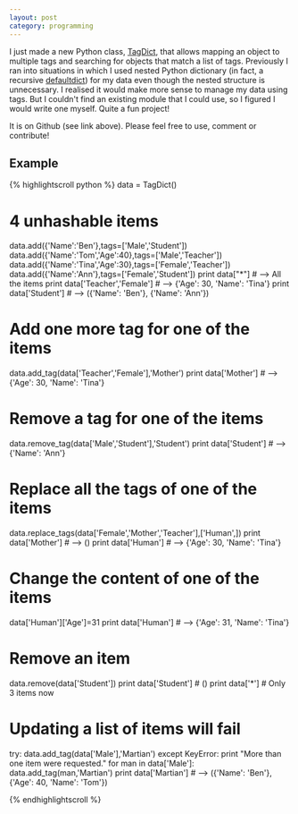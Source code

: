 ```yaml
---
layout: post
category: programming
---
```


I just made a new Python class, [TagDict](https://github.com/kitchoi/tagdict), that allows mapping an object to multiple tags and searching for objects that match a list of tags.  Previously I ran into situations in which I used nested Python dictionary (in fact, a recursive [defaultdict](https://docs.python.org/2/library/collections.html)) for my data even though the nested structure is unnecessary.  I realised it would make more sense to manage my data using tags.  But I couldn't find an existing module that I could use, so I figured I would write one myself.  Quite a fun project!

It is on Github (see link above).  Please feel free to use, comment or contribute!

Example
---
{% highlightscroll python %}
data = TagDict()
# 4 unhashable items
data.add({'Name':'Ben'},tags=['Male','Student'])
data.add({'Name':'Tom','Age':40},tags=['Male','Teacher'])
data.add({'Name':'Tina','Age':30},tags=['Female','Teacher'])
data.add({'Name':'Ann'},tags=['Female','Student'])
print data["*"]                     # --> All the items
print data['Teacher','Female']      # --> {'Age': 30, 'Name': 'Tina'}
print data['Student']               # --> ({'Name': 'Ben'}, {'Name': 'Ann'})
# Add one more tag for one of the items
data.add_tag(data['Teacher','Female'],'Mother')
print data['Mother']                # --> {'Age': 30, 'Name': 'Tina'}
# Remove a tag for one of the items
data.remove_tag(data['Male','Student'],'Student')
print data['Student']               # --> {'Name': 'Ann'}
# Replace all the tags of one of the items
data.replace_tags(data['Female','Mother','Teacher'],['Human',])
print data['Mother']                # --> ()
print data['Human']                 # --> {'Age': 30, 'Name': 'Tina'}
# Change the content of one of the items
data['Human']['Age']=31
print data['Human']                 # --> {'Age': 31, 'Name': 'Tina'}
# Remove an item
data.remove(data['Student'])
print data['Student']               # ()
print data['*']                     # Only 3 items now
# Updating a list of items will fail
try:
	data.add_tag(data['Male'],'Martian')
except KeyError:
	print "More than one item were requested."
	for man in data['Male']:
		data.add_tag(man,'Martian')
print data['Martian']              # --> ({'Name': 'Ben'}, {'Age': 40, 'Name': 'Tom'})

{% endhighlightscroll %}
